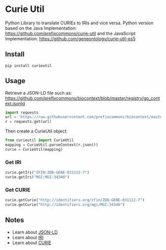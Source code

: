 # Curie Util
Python Library to translate CURIEs to IRIs and vice versa. Python version based on the Java Implementation: https://github.com/prefixcommons/curie-util and the JavaScript Implementation: https://github.com/geneontology/curie-util-es5 

## Install
```
pip install curieutil
```

## Usage
Retrieve a JSON-LD file such as: https://github.com/prefixcommons/biocontext/blob/master/registry/go_context.jsonld

```python
import requests
url = 'https://raw.githubusercontent.com/prefixcommons/biocontext/master/registry/go_context.jsonld'
r = requests.get(url)
```

Then create a CurieUtil object:
```python
from curieutil import CurieUtil
mapping = CurieUtil.parseContext(r.json())
curie = CurieUtil(mapping)
```

### Get IRI
```python
curie.getIri("ZFIN:ZDB-GENE-031112-7")
curie.getIri("MGI:MGI:34340")
```

### Get CURIE
```python
curie.getCurie("http://identifiers.org/zfin/ZDB-GENE-031112-7")
curie.getCurie("http://identifiers.org/mgi/MGI:34340")
```

## Notes
* Learn about [JSON-LD](https://www.google.com/url?sa=t&rct=j&q=&esrc=s&source=web&cd=4&cad=rja&uact=8&ved=2ahUKEwjOtNqao7ncAhX3IjQIHXhIAOcQFjADegQIAxAB&url=https%3A%2F%2Fjson-ld.org%2F&usg=AOvVaw0KYV5lDp9ZQ0M18tp93C6E)
* Learn about [IRI](https://www.w3.org/International/iri-edit/draft-duerst-iri.html)
* Learn about [CURIE](https://www.w3.org/TR/2010/NOTE-curie-20101216/)

